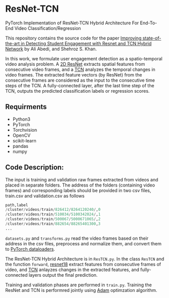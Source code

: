 # ResNet-TCN

PyTorch Implementation of ResNet-TCN Hybrid Architecture For End-To-End Video Classification/Regression

This repository contains the source code for the paper [Improving state-of-the-art in Detecting Student Engagement with Resnet and TCN Hybrid Network](url) by Ali Abedi, and Shehroz S. Khan.

In this work, we formulate user engagement detection as a spatio-temporal video analysis problem. A [2D ResNet](https://pytorch.org/vision/0.8/models.html#torchvision.models.resnet18) extracts spatial features from consecutive video frames, and a [TCN](https://github.com/locuslab/TCN) analyzes the temporal changes in video frames. The extracted feature vectors (by ResNet) from the consecutive frames are considered as the input to the consecutive time steps of the TCN. A fully-connected layer, after the last time step of the TCN, outputs the predicted classification labels or regression scores.


## Requirments
* Python3
* PyTorch
* Torchvision
* OpenCV
* scikit-learn
* pandas
* numpy



## Code Description:

The input is training and validation raw frames extracted from videos and placed in separate folders. The address of the folders (containing video frames) and corresponding labels should be provided in two csv files, train.csv and validation.csv as follows
 
```python
path,label
/cluster/videos/train/826412/8264120240/,0
/cluster/videos/train/510034/5100342024/,1
/cluster/videos/train/500067/5000671065/,2
/cluster/videos/train/882654/88265401300,3
...
```

`datasets.py` and `transforms.py` read the video frames based on their address in the csv files, preprocess and normalize them, and convert them to [PyTorch dataloaders](https://pytorch.org/docs/stable/data.html#torch.utils.data.DataLoader).

The ResNet-TCN Hybrid Architecture is in `ResTCN.py`. In the class `ResTCN` and the function `forward`, [resnet18](https://pytorch.org/vision/0.8/models.html#torchvision.models.resnet18) extract features from consecutive frames of video, and [TCN](https://github.com/locuslab/TCN) anlayzes changes in the extracted features, and fully-connected layers output the final prediction.

Training and validation phases are performed in `train.py`. Training the ResNet and TCN is performred jointly using [Adam](https://pytorch.org/docs/stable/optim.html) optimzation algorithm.


